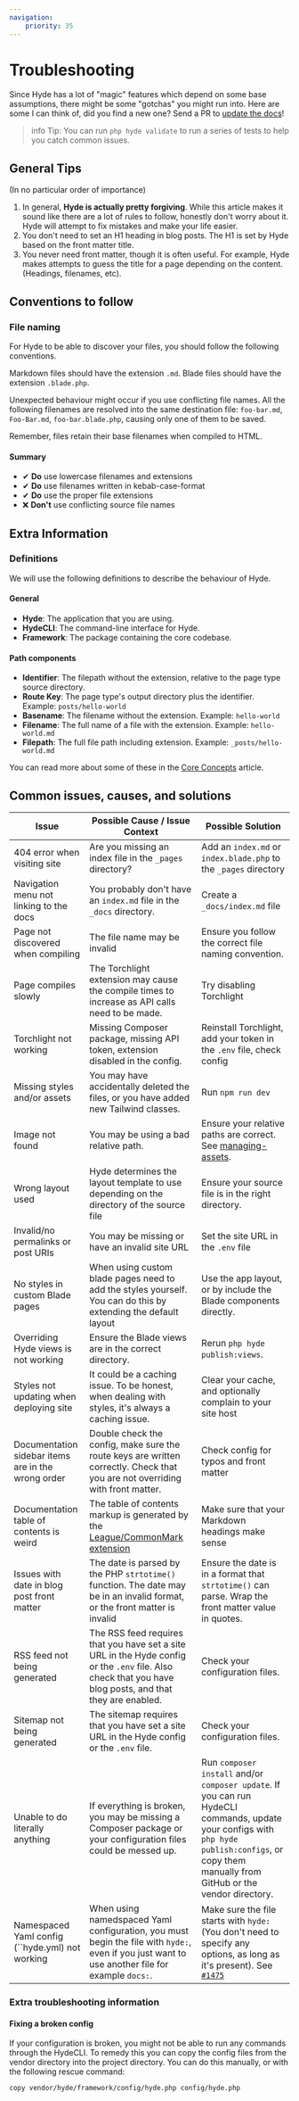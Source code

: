 ```yaml
---
navigation:
    priority: 35
---
```


# Troubleshooting

Since Hyde has a lot of "magic" features which depend on some base assumptions,
there might be some "gotchas" you might run into. Here are some I can think of,
did you find a new one? Send a PR to [update the docs](https://github.com/hydephp/docs)!

>info Tip: You can run `php hyde validate` to run a series of tests to help you catch common issues.


## General Tips

(In no particular order of importance)

1. In general, **Hyde is actually pretty forgiving**. While this article makes it sound like there are a lot of rules to follow,
   honestly don't worry about it. Hyde will attempt to fix mistakes and make your life easier.
2. You don't need to set an H1 heading in blog posts. The H1 is set by Hyde based on the front matter title.
3. You never need front matter, though it is often useful.
   For example, Hyde makes attempts to guess the title for a page depending on the content. (Headings, filenames, etc).


## Conventions to follow

### File naming

For Hyde to be able to discover your files, you should follow the following conventions.

Markdown files should have the extension `.md`. Blade files should have the extension `.blade.php`.

Unexpected behaviour might occur if you use conflicting file names.
All the following filenames are resolved into the same destination file:
`foo-bar.md`, `Foo-Bar.md`, `foo-bar.blade.php`, causing only one of them to be saved.

Remember, files retain their base filenames when compiled to HTML.

#### Summary

- ✔ **Do** use lowercase filenames and extensions
- ✔ **Do** use filenames written in kebab-case-format
- ✔ **Do** use the proper file extensions
- ❌ **Don't** use conflicting source file names


## Extra Information

### Definitions

We will use the following definitions to describe the behaviour of Hyde.

#### General

- **Hyde**: The application that you are using.
- **HydeCLI**: The command-line interface for Hyde.
- **Framework**: The package containing the core codebase.

#### Path components

- **Identifier**: The filepath without the extension, relative to the page type source directory.
- **Route Key**: The page type's output directory plus the identifier. Example: `posts/hello-world`
- **Basename**: The filename without the extension. Example: `hello-world`
- **Filename**: The full name of a file with the extension. Example: `hello-world.md`
- **Filepath**: The full file path including extension. Example: `_posts/hello-world.md`

You can read more about some of these in the [Core Concepts](core-concepts#paths-identifiers-and-route-keys) article.


## Common issues, causes, and solutions

| Issue                                              | Possible Cause / Issue Context                                                                                                                            | Possible Solution                                                                                                                                                                                 |
|----------------------------------------------------|-----------------------------------------------------------------------------------------------------------------------------------------------------------|---------------------------------------------------------------------------------------------------------------------------------------------------------------------------------------------------|
| 404 error when visiting site                       | Are you missing an index file in the `_pages` directory?                                                                                                  | Add an `index.md` or `index.blade.php` to the `_pages` directory                                                                                                                                  |
| Navigation menu not linking to the docs            | You probably don't have an `index.md` file in the `_docs` directory.                                                                                      | Create a `_docs/index.md` file                                                                                                                                                                    |
| Page not discovered when compiling                 | The file name may be invalid                                                                                                                              | Ensure you follow the correct file naming convention.                                                                                                                                             |
| Page compiles slowly                               | The Torchlight extension may cause the compile times to increase as API calls need to be made.                                                            | Try disabling Torchlight                                                                                                                                                                          |
| Torchlight not working                             | Missing Composer package, missing API token, extension disabled in the config.                                                                            | Reinstall Torchlight, add your token in the `.env` file, check config                                                                                                                             |
| Missing styles and/or assets                       | You may have accidentally deleted the files, or you have added new Tailwind classes.                                                                      | Run `npm run dev`                                                                                                                                                                                 |
| Image not found                                    | You may be using a bad relative path.                                                                                                                     | Ensure your relative paths are correct.  See [managing-assets](managing-assets#referencing-images).                                                                                               |
| Wrong layout used                                  | Hyde determines the layout template to use depending on the directory of the source file                                                                  | Ensure your source file is in the right directory.                                                                                                                                                |
| Invalid/no permalinks or post URIs                 | You may be missing or have an invalid site URL                                                                                                            | Set the site URL in the `.env` file                                                                                                                                                               |
| No styles in custom Blade pages                    | When using custom blade pages need to add the styles yourself. You can do this by extending the default layout                                            | Use the app layout, or by include the Blade components directly.                                                                                                                                  |
| Overriding Hyde views is not working               | Ensure the Blade views are in the correct directory.                                                                                                      | Rerun `php hyde publish:views`.                                                                                                                                                                   |
| Styles not updating when deploying site            | It could be a caching issue. To be honest, when dealing with styles, it's always a caching issue.                                                         | Clear your cache, and optionally complain to your site host                                                                                                                                       |
| Documentation sidebar items are in the wrong order | Double check the config, make sure the route keys are written correctly. Check that you are not overriding with front matter.                             | Check config for typos and front matter                                                                                                                                                           |
| Documentation table of contents is weird           | The table of contents markup is generated by the [League/CommonMark extension](https://commonmark.thephpleague.com/2.3/extensions/table-of-contents/)     | Make sure that your Markdown headings make sense                                                                                                                                                  |
| Issues with date in blog post front matter         | The date is parsed by the PHP `strtotime()` function. The date may be in an invalid format, or the front matter is invalid                                | Ensure the date is in a format that `strtotime()` can parse. Wrap the front matter value in quotes.                                                                                               |
| RSS feed not being generated                       | The RSS feed requires that you have set a site URL in the Hyde config or the `.env` file. Also check that you have blog posts, and that they are enabled. | Check your configuration files.                                                                                                                                                                   |                                                                                                                                                         |
| Sitemap not being generated                        | The sitemap requires that you have set a site URL in the Hyde config or the `.env` file.                                                                  | Check your configuration files.                                                                                                                                                                   |                                                                                                                                                         |
| Unable to do literally anything                    | If everything is broken, you may be missing a Composer package or your configuration files could be messed up.                                            | Run `composer install` and/or `composer update`. If you can run HydeCLI commands, update your configs with `php hyde publish:configs`, or copy them manually from GitHub or the vendor directory. |
| Namespaced Yaml config (``hyde.yml) not working    | When using namedspaced Yaml configuration, you must begin the file with `hyde:`, even if you just want to use another file for example `docs:`.           | Make sure the file starts with `hyde:` (You don't need to specify any options, as long as it's present). See [`#1475`](https://github.com/hydephp/develop/issues/1475)                            |

### Extra troubleshooting information

#### Fixing a broken config

If your configuration is broken, you might not be able to run any commands through the HydeCLI.
To remedy this you can copy the config files from the vendor directory into the project directory.
You can do this manually, or with the following rescue command:

```bash
copy vendor/hyde/framework/config/hyde.php config/hyde.php
```
